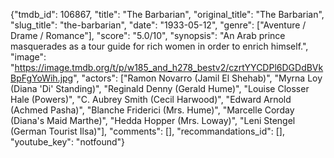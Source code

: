 {"tmdb_id": 106867, "title": "The Barbarian", "original_title": "The Barbarian", "slug_title": "the-barbarian", "date": "1933-05-12", "genre": ["Aventure / Drame / Romance"], "score": "5.0/10", "synopsis": "An Arab prince masquerades as a tour guide for rich women in order to enrich himself.", "image": "https://image.tmdb.org/t/p/w185_and_h278_bestv2/czrtYYCDPl6DGDdBVkBpFgYoWih.jpg", "actors": ["Ramon Novarro (Jamil El Shehab)", "Myrna Loy (Diana 'Di' Standing)", "Reginald Denny (Gerald Hume)", "Louise Closser Hale (Powers)", "C. Aubrey Smith (Cecil Harwood)", "Edward Arnold (Achmed Pasha)", "Blanche Friderici (Mrs. Hume)", "Marcelle Corday (Diana's Maid Marthe)", "Hedda Hopper (Mrs. Loway)", "Leni Stengel (German Tourist Ilsa)"], "comments": [], "recommandations_id": [], "youtube_key": "notfound"}